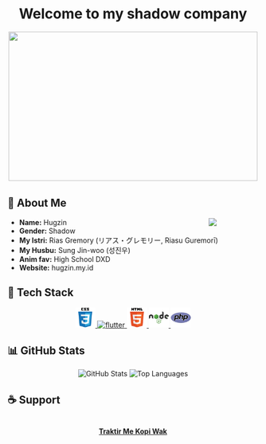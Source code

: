 <h1 align="center">Welcome to my shadow company</h1>  

<p align="center">
  <img src="https://i.ibb.co/2Y6yvSm4/solo-leveling.gif" width="500" height="300">
</p>  

## 📌 About Me  
<div>
  <div align="center">
    <img src="https://i.ibb.co/8gNmrJDm/rias-gremory.gif" align="right" width="100">
  </div>
  <ul>
    <li><b>Name:</b> Hugzin</li>
    <li><b>Gender:</b> Shadow</li>
    <li><b>My Istri:</b> Rias Gremory (リアス・グレモリー, Riasu Guremorī)</li>
    <li><b>My Husbu:</b> Sung Jin-woo (성진우)</li>
    <li><b>Anim fav:</b> High School DXD</li>
    <li><b>Website:</b> <a href="https://hugzin.my.id"></a>hugzin.my.id</li>
  </ul>
</div>  

## 🚀 Tech Stack  
<p align="center"> 
<a href="https://www.w3schools.com/css/" target="_blank" rel="noreferrer"> <img src="https://raw.githubusercontent.com/devicons/devicon/master/icons/css3/css3-original-wordmark.svg" alt="css3" width="40" height="40"/> </a> <a href="https://flutter.dev" target="_blank" rel="noreferrer"> <img src="https://www.vectorlogo.zone/logos/flutterio/flutterio-icon.svg" alt="flutter" width="40" height="40"/> </a> <a href="https://www.w3.org/html/" target="_blank" rel="noreferrer"> <img src="https://raw.githubusercontent.com/devicons/devicon/master/icons/html5/html5-original-wordmark.svg" alt="html5" width="40" height="40"/> </a> <a href="https://nodejs.org" target="_blank" rel="noreferrer"> <img src="https://raw.githubusercontent.com/devicons/devicon/master/icons/nodejs/nodejs-original-wordmark.svg" alt="nodejs" width="40" height="40"/> </a> <a href="https://www.php.net" target="_blank" rel="noreferrer"> <img src="https://raw.githubusercontent.com/devicons/devicon/master/icons/php/php-original.svg" alt="php" width="40" height="40"/> 
</a> 
</p>

## 📊 GitHub Stats  
<p align="center">
  <img src="https://github-readme-stats.vercel.app/api?username=Hugzinxxx&show_icons=true&theme=tokyonight" alt="GitHub Stats" width="450"/>
  <img src="https://github-readme-stats.vercel.app/api/top-langs/?username=Hugzinxxx&layout=compact&theme=tokyonight" alt="Top Languages" width="350"/>

## ☕ Support  
<p align="center">  
  <br>
  <a href="https://saweria.co/Hugzin" target="_blank"><strong>Traktir Me Kopi Wak</strong></a>
</p>
